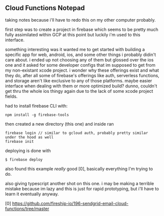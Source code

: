 ## Cloud Functions Notepad
taking notes because i'll have to redo this on my other computer probably.

first step was to create a project in firebase which seems to be pretty much
fully assimilated within GCP at this point but luckily i'm used to this interface.

something interesting was it wanted me to get started with building a specific
app for web, android, ios, and some other things i probably didin't care about. 
i ended up not choosing any of them but glossed over the ios one and it asked
for some developer configs that im supposed to get from my non-existant xcode
project. i wonder why these offerings exist and what they do, after all some of 
firebase's offerings like auth, serverless functions, and storage aren't like
exclusive to any of those platforms. maybe easier interface when dealing with 
them or more optimized build? dunno, couldn't get thru the whole ios thingy 
again due to the lack of some xcode project fields.

had to install firebase CLI with:
```
npm install -g firebase-tools
```

then created a new directory (this one) and inside ran
```
firebase login // similar to gcloud auth, probably pretty similar under the hood as well
firebase init
```

deploying is done with
```
$ firebase deploy
```

also found this example _really_ good [0], basically everything I'm trying to do.

also giving typescript another shot on this one. i may be making a terrible
mistake because im lazy and this is just for rapid prototyping, but i'll have
to learn it eventually anyway.

[0] https://github.com/fireship-io/196-sendgrid-email-cloud-functions/tree/master
